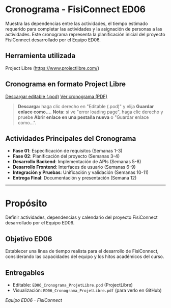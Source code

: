 # Cronograma - FisiConnect ED06

Muestra las dependencias entre las actividades, el tiempo estimado requerido para completar las actividades y la asignación de personas a las actividades. Este cronograma representa la planificación inicial del proyecto FisiConnect desarrollado por el Equipo ED06.

## Herramienta utilizada
Project Libre (https://www.projectlibre.com/)

## Cronograma en formato Project Libre
[Descargar editable (.pod)](ED06_Cronograma_ProjetLibre.pod)
[Ver cronograma (PDF)](ED06_Cronograma_ProjetLibre.pdf)

> **Descarga:** haga clic derecho en "Editable (.pod)" y elija **Guardar enlace como...**.
> **Nota:** si ve "error loading page", haga clic derecho y pruebe **Abrir enlace en una pestaña nueva** o "Guardar enlace como...".

## Actividades Principales del Cronograma
- **Fase 01**: Especificación de requisitos (Semanas 1-3)
- **Fase 02**: Planificación del proyecto (Semanas 3-4) 
- **Desarrollo Backend**: Implementación de APIs (Semanas 5-8)
- **Desarrollo Frontend**: Interfaces de usuario (Semanas 6-9)
- **Integración y Pruebas**: Unificación y validación (Semanas 10-11)
- **Entrega Final**: Documentación y presentación (Semana 12)

---

# Propósito
Definir actividades, dependencias y calendario del proyecto FisiConnect desarrollado por el Equipo ED06.

## Objetivo ED06
Establecer una línea de tiempo realista para el desarrollo de FisiConnect, considerando las capacidades del equipo y los hitos académicos del curso.

## Entregables
- Editable: `ED06_Cronograma_ProjetLibre.pod` (ProjectLibre)
- Visualización: `ED06_Cronograma_ProjetLibre.pdf` (para verlo en GitHub)

*Equipo ED06 - FisiConnect*




